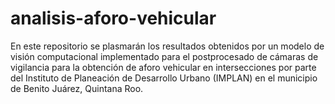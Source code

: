 # analisis-aforo-vehicular
En este repositorio se plasmarán los resultados obtenidos por un modelo de visión computacional implementado para el postprocesado de cámaras de vigilancia para la obtención de aforo vehicular en intersecciones por parte del Instituto de Planeación de Desarrollo Urbano (IMPLAN) en el municipio de Benito Juárez, Quintana Roo.

